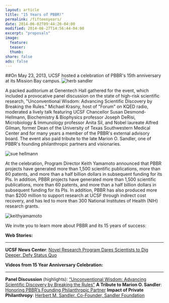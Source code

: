 ```yaml
---
layout: article
title: "15 Years of PBBR!"
permalink: /fifteenyears/
date: 2014-06-02T09:44:20-04:00
modified: 2014-08-27T14:56:44-04:00
excerpt: "proposals"
image:
  feature:
  teaser:
  thumb:
share: false
ads: false
---
```




##On May 23, 2013, UCSF hosted a celebration of PBBR's 15th anniversary at its Mission Bay campus.
![herb sandler](https://www.ucsf.edu/sites/default/files/fields/field_insert_file/news/herbsandler.jpg)

A packed auditorium at Genentech Hall gathered for the event, which included a provocative panel discussion on the state of high-risk scientific research, "Unconventional Wisdom: Advancing Scientific Discovery by Breaking the Rules." Michael Krasny, host of "Forum" on KQED radio, moderated a lively talk featuring UCSF Chancellor Susan Desmond-Hellmann, Biochemistry & Biophysics professor Joseph DeRisi, Microbiology & Immunology professor Anita Sil, and Nobel laureate Alfred Gilman, former Dean of the University of Texas Southwestern Medical Center and for many years a member of the PBBR's external advisory board. The event also paid tribute to the late Marion O. Sandler, one of PBBR's founding philanthropic partners and visionaries.

![sue hellmann](https://www.ucsf.edu/sites/default/files/styles/600w/public/fields/field_insert_file/news/pbbr%20anniversary%20-35.jpg?itok=jiEtq_js)

At the celebration, Program Director Keith Yamamoto announced that PBBR projects have generated more than 1,500 scientific publications, more than 60 patents, and more than a half billion dollars in subsequent funding for its PIs. In addition, PBBR projects have generated more than 1,500 scientific publications, more than 60 patents, and more than a half billion dollars in subsequent funding for its PIs. In addition, PBBR has also produced more than $200 million to support research at UCSF through indirect cost recovery, and has led to more than 300 National Institutes of Health (NIH) research grants.

![keithyamamoto](https://www.ucsf.edu/sites/default/files/styles/400w/public/fields/field_insert_file/news/pbbr%20anniversary%20-29.jpg?itok=_sI3Imi8)

We invite you to learn more about PBBR and its 15 years of success:

**Web Stories:**

****

**UCSF News Center**:  [Novel Research Program Dares Scientists to Dig Deeper, Defy Status Quo](http://www.ucsf.edu/news/2013/05/106371/novel-research-program-dares-scientists-dig-deeper-defy-status-quo)

**Videos from 15 Year Anniversary Celebration:**

****

**Panel Discussion** (highlights): [“Unconventional Wisdom: Advancing Scientific Discovery by Breaking the Rules”](https://vimeo.com/channels/pbbr)
**A Tribute to Marion O. Sandler**: [Honoring PBBR’s Founding Philanthropic Partner](https://vimeo.com/channels/pbbr/68261168)
**Impact of Private Philanthropy**: [Herbert M. Sandler, Co-Founder, Sandler Foundation](https://vimeo.com/channels/pbbr/68254501)


 